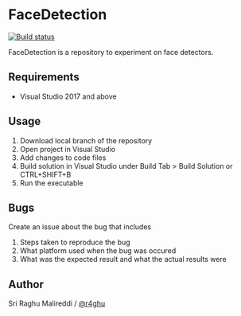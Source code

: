 # FaceDetection

[![Build status](https://ci.appveyor.com/api/projects/status/w67uchteql25jw7y/branch/master?svg=true)](https://ci.appveyor.com/project/r4ghu/facedetection/branch/master)

FaceDetection is a repository to experiment on face detectors.

## Requirements

- Visual Studio 2017 and above


## Usage

1) Download local branch of the repository
2) Open project in Visual Studio 
3) Add changes to code files 
4) Build solution in Visual Studio under Build Tab > Build Solution or CTRL+SHIFT+B
5) Run the executable

## Bugs 

Create an issue about the bug that includes
1) Steps taken to reproduce the bug
2) What platform used when the bug was occured
3) What was the expected result and what the actual results were 

## Author

Sri Raghu Malireddi / [@r4ghu](https://sriraghu.com)
